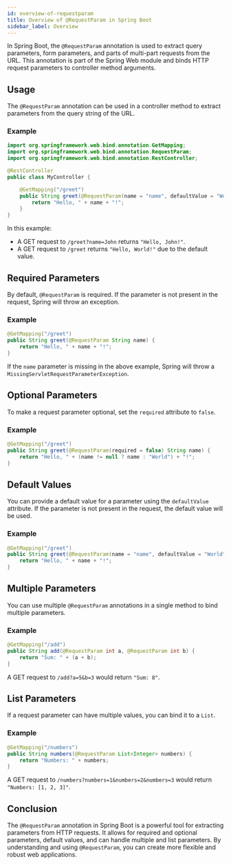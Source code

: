 ```yaml
---
id: overview-of-requestparam
title: Overview of @RequestParam in Spring Boot
sidebar_label: Overview
---
```


In Spring Boot, the `@RequestParam` annotation is used to extract query parameters, form parameters, and parts of multi-part requests from the URL. This annotation is part of the Spring Web module and binds HTTP request parameters to controller method arguments.

## Usage

The `@RequestParam` annotation can be used in a controller method to extract parameters from the query string of the URL.

### Example

```java
import org.springframework.web.bind.annotation.GetMapping;
import org.springframework.web.bind.annotation.RequestParam;
import org.springframework.web.bind.annotation.RestController;

@RestController
public class MyController {

    @GetMapping("/greet")
    public String greet(@RequestParam(name = "name", defaultValue = "World") String name) {
        return "Hello, " + name + "!";
    }
}
```

In this example:
- A GET request to `/greet?name=John` returns `"Hello, John!"`.
- A GET request to `/greet` returns `"Hello, World!"` due to the default value.

## Required Parameters

By default, `@RequestParam` is required. If the parameter is not present in the request, Spring will throw an exception.

### Example

```java
@GetMapping("/greet")
public String greet(@RequestParam String name) {
    return "Hello, " + name + "!";
}
```

If the `name` parameter is missing in the above example, Spring will throw a `MissingServletRequestParameterException`.

## Optional Parameters

To make a request parameter optional, set the `required` attribute to `false`.

### Example

```java
@GetMapping("/greet")
public String greet(@RequestParam(required = false) String name) {
    return "Hello, " + (name != null ? name : "World") + "!";
}
```

## Default Values

You can provide a default value for a parameter using the `defaultValue` attribute. If the parameter is not present in the request, the default value will be used.

### Example

```java
@GetMapping("/greet")
public String greet(@RequestParam(name = "name", defaultValue = "World") String name) {
    return "Hello, " + name + "!";
}
```

## Multiple Parameters

You can use multiple `@RequestParam` annotations in a single method to bind multiple parameters.

### Example

```java
@GetMapping("/add")
public String add(@RequestParam int a, @RequestParam int b) {
    return "Sum: " + (a + b);
}
```

A GET request to `/add?a=5&b=3` would return `"Sum: 8"`.

## List Parameters

If a request parameter can have multiple values, you can bind it to a `List`.

### Example

```java
@GetMapping("/numbers")
public String numbers(@RequestParam List<Integer> numbers) {
    return "Numbers: " + numbers;
}
```

A GET request to `/numbers?numbers=1&numbers=2&numbers=3` would return `"Numbers: [1, 2, 3]"`.

## Conclusion

The `@RequestParam` annotation in Spring Boot is a powerful tool for extracting parameters from HTTP requests. It allows for required and optional parameters, default values, and can handle multiple and list parameters. By understanding and using `@RequestParam`, you can create more flexible and robust web applications.
